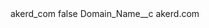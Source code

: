 <?xml version="1.0" encoding="UTF-8"?>
<CustomMetadata xmlns="http://soap.sforce.com/2006/04/metadata" xmlns:xsi="http://www.w3.org/2001/XMLSchema-instance" xmlns:xsd="http://www.w3.org/2001/XMLSchema">
    <label>akerd_com</label>
    <protected>false</protected>
    <values>
        <field>Domain_Name__c</field>
        <value xsi:type="xsd:string">akerd.com</value>
    </values>
</CustomMetadata>
